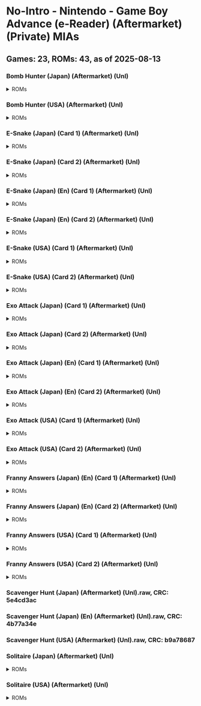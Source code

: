 # No-Intro - Nintendo - Game Boy Advance (e-Reader) (Aftermarket) (Private) MIAs
## Games: 23, ROMs: 43, as of 2025-08-13

### Bomb Hunter (Japan) (Aftermarket) (Unl)
<details>
<summary>ROMs</summary>

- Bomb Hunter (Japan) (Aftermarket) (Unl) (Strip 1).raw, CRC: 3e67030b
- Bomb Hunter (Japan) (Aftermarket) (Unl) (Strip 2).raw, CRC: 47e743ca
</details>

### Bomb Hunter (USA) (Aftermarket) (Unl)
<details>
<summary>ROMs</summary>

- Bomb Hunter (USA) (Aftermarket) (Unl) (Strip 1).raw, CRC: 56b21657
- Bomb Hunter (USA) (Aftermarket) (Unl) (Strip 2).raw, CRC: 9ca91f1f
</details>

### E-Snake (Japan) (Card 1) (Aftermarket) (Unl)
<details>
<summary>ROMs</summary>

- E-Snake (Japan) (Card 1) (Aftermarket) (Unl) (Strip 1).raw, CRC: 47457dc5
- E-Snake (Japan) (Card 1) (Aftermarket) (Unl) (Strip 2).raw, CRC: a541c9a5
</details>

### E-Snake (Japan) (Card 2) (Aftermarket) (Unl)
<details>
<summary>ROMs</summary>

- E-Snake (Japan) (Card 2) (Aftermarket) (Unl) (Strip 1).raw, CRC: 03edfbeb
- E-Snake (Japan) (Card 2) (Aftermarket) (Unl) (Strip 2).raw, CRC: 9b03e930
</details>

### E-Snake (Japan) (En) (Card 1) (Aftermarket) (Unl)
<details>
<summary>ROMs</summary>

- E-Snake (Japan) (En) (Card 1) (Aftermarket) (Unl) (Strip 1).raw, CRC: f3094dfc
- E-Snake (Japan) (En) (Card 1) (Aftermarket) (Unl) (Strip 2).raw, CRC: 0c7d0022
</details>

### E-Snake (Japan) (En) (Card 2) (Aftermarket) (Unl)
<details>
<summary>ROMs</summary>

- E-Snake (Japan) (En) (Card 2) (Aftermarket) (Unl) (Strip 1).raw, CRC: eab8ad9d
- E-Snake (Japan) (En) (Card 2) (Aftermarket) (Unl) (Strip 2).raw, CRC: 45a28b17
</details>

### E-Snake (USA) (Card 1) (Aftermarket) (Unl)
<details>
<summary>ROMs</summary>

- E-Snake (USA) (Card 1) (Aftermarket) (Unl) (Strip 1).raw, CRC: 522164c0
- E-Snake (USA) (Card 1) (Aftermarket) (Unl) (Strip 2).raw, CRC: d94b98df
</details>

### E-Snake (USA) (Card 2) (Aftermarket) (Unl)
<details>
<summary>ROMs</summary>

- E-Snake (USA) (Card 2) (Aftermarket) (Unl) (Strip 1).raw, CRC: 8edb4705
- E-Snake (USA) (Card 2) (Aftermarket) (Unl) (Strip 2).raw, CRC: 080a2dad
</details>

### Exo Attack (Japan) (Card 1) (Aftermarket) (Unl)
<details>
<summary>ROMs</summary>

- Exo Attack (Japan) (Card 1) (Aftermarket) (Unl) (Strip 1).raw, CRC: e8b6b82a
- Exo Attack (Japan) (Card 1) (Aftermarket) (Unl) (Strip 2).raw, CRC: dc608903
</details>

### Exo Attack (Japan) (Card 2) (Aftermarket) (Unl)
<details>
<summary>ROMs</summary>

- Exo Attack (Japan) (Card 2) (Aftermarket) (Unl) (Strip 1).raw, CRC: 107f0d9b
- Exo Attack (Japan) (Card 2) (Aftermarket) (Unl) (Strip 2).raw, CRC: 2c3adaba
</details>

### Exo Attack (Japan) (En) (Card 1) (Aftermarket) (Unl)
<details>
<summary>ROMs</summary>

- Exo Attack (Japan) (En) (Card 1) (Aftermarket) (Unl) (Strip 1).raw, CRC: ba721af0
- Exo Attack (Japan) (En) (Card 1) (Aftermarket) (Unl) (Strip 2).raw, CRC: 5574cbd8
</details>

### Exo Attack (Japan) (En) (Card 2) (Aftermarket) (Unl)
<details>
<summary>ROMs</summary>

- Exo Attack (Japan) (En) (Card 2) (Aftermarket) (Unl) (Strip 1).raw, CRC: 4876cf13
- Exo Attack (Japan) (En) (Card 2) (Aftermarket) (Unl) (Strip 2).raw, CRC: 9bbe15bc
</details>

### Exo Attack (USA) (Card 1) (Aftermarket) (Unl)
<details>
<summary>ROMs</summary>

- Exo Attack (USA) (Card 1) (Aftermarket) (Unl) (Strip 1).raw, CRC: b74ca489
- Exo Attack (USA) (Card 1) (Aftermarket) (Unl) (Strip 2).raw, CRC: 2cec11e0
</details>

### Exo Attack (USA) (Card 2) (Aftermarket) (Unl)
<details>
<summary>ROMs</summary>

- Exo Attack (USA) (Card 2) (Aftermarket) (Unl) (Strip 1).raw, CRC: d6ca810b
- Exo Attack (USA) (Card 2) (Aftermarket) (Unl) (Strip 2).raw, CRC: 0e5d0064
</details>

### Franny Answers (Japan) (En) (Card 1) (Aftermarket) (Unl)
<details>
<summary>ROMs</summary>

- Franny Answers (Japan) (En) (Card 1) (Aftermarket) (Unl) (Strip 1).raw, CRC: 14b329c3
- Franny Answers (Japan) (En) (Card 1) (Aftermarket) (Unl) (Strip 2).raw, CRC: 2db93197
</details>

### Franny Answers (Japan) (En) (Card 2) (Aftermarket) (Unl)
<details>
<summary>ROMs</summary>

- Franny Answers (Japan) (En) (Card 2) (Aftermarket) (Unl) (Strip 1).raw, CRC: 97b15a4e
- Franny Answers (Japan) (En) (Card 2) (Aftermarket) (Unl) (Strip 2).raw, CRC: 5e413c97
</details>

### Franny Answers (USA) (Card 1) (Aftermarket) (Unl)
<details>
<summary>ROMs</summary>

- Franny Answers (USA) (Card 1) (Aftermarket) (Unl) (Strip 1).raw, CRC: 3f9b56d1
- Franny Answers (USA) (Card 1) (Aftermarket) (Unl) (Strip 2).raw, CRC: cb2fe71c
</details>

### Franny Answers (USA) (Card 2) (Aftermarket) (Unl)
<details>
<summary>ROMs</summary>

- Franny Answers (USA) (Card 2) (Aftermarket) (Unl) (Strip 1).raw, CRC: 1a657a43
- Franny Answers (USA) (Card 2) (Aftermarket) (Unl) (Strip 2).raw, CRC: f36cb6fa
</details>

### Scavenger Hunt (Japan) (Aftermarket) (Unl).raw, CRC: 5e4cd3ac
### Scavenger Hunt (Japan) (En) (Aftermarket) (Unl).raw, CRC: 4b77a34e
### Scavenger Hunt (USA) (Aftermarket) (Unl).raw, CRC: b9a78687
### Solitaire (Japan) (Aftermarket) (Unl)
<details>
<summary>ROMs</summary>

- Solitaire (Japan) (Aftermarket) (Unl) (Strip 1).raw, CRC: 3389633d
- Solitaire (Japan) (Aftermarket) (Unl) (Strip 2).raw, CRC: 8d5da00e
</details>

### Solitaire (USA) (Aftermarket) (Unl)
<details>
<summary>ROMs</summary>

- Solitaire (USA) (Aftermarket) (Unl) (Strip 1).raw, CRC: 3780db44
- Solitaire (USA) (Aftermarket) (Unl) (Strip 2).raw, CRC: 8dfaffe6
</details>

